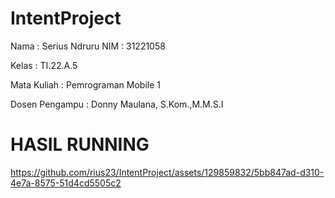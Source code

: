 # IntentProject

Nama : Serius Ndruru
NIM : 31221058

Kelas : TI.22.A.5

Mata Kuliah : Pemrograman Mobile 1

Dosen Pengampu : Donny Maulana, S.Kom.,M.M.S.I

# HASIL RUNNING

https://github.com/rius23/IntentProject/assets/129859832/5bb847ad-d310-4e7a-8575-51d4cd5505c2
